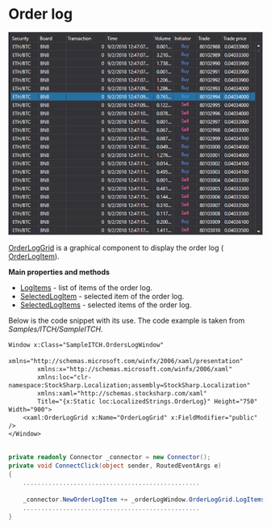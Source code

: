 # Order log

![GUI orderlog](../images/GUI_orderlog.png)

[OrderLogGrid](xref:StockSharp.Xaml.OrderLogGrid) is a graphical component to display the order log ( [OrderLogItem](xref:StockSharp.BusinessEntities.OrderLogItem)). 

**Main properties and methods**

- [LogItems](xref:StockSharp.Xaml.OrderLogGrid.LogItems) \- list of items of the order log.
- [SelectedLogItem](xref:StockSharp.Xaml.OrderLogGrid.SelectedLogItem) \- selected item of the order log.
- [SelectedLogItems](xref:StockSharp.Xaml.OrderLogGrid.SelectedLogItems) \- selected items of the order log.

Below is the code snippet with its use. The code example is taken from *Samples\/ITCH\/SampleITCH.*

```xaml
Window x:Class="SampleITCH.OrdersLogWindow"
        xmlns="http://schemas.microsoft.com/winfx/2006/xaml/presentation"
        xmlns:x="http://schemas.microsoft.com/winfx/2006/xaml"
        xmlns:loc="clr-namespace:StockSharp.Localization;assembly=StockSharp.Localization"
        xmlns:xaml="http://schemas.stocksharp.com/xaml"
        Title="{x:Static loc:LocalizedStrings.OrderLog}" Height="750" Width="900">
	<xaml:OrderLogGrid x:Name="OrderLogGrid" x:FieldModifier="public" />
</Window>
	  				
```
```cs
private readonly Connector _connector = new Connector();
private void ConnectClick(object sender, RoutedEventArgs e)
{
	.................................................
		
	_connector.NewOrderLogItem += _orderLogWindow.OrderLogGrid.LogItems.Add;
	.................................................
}
	  				
```
